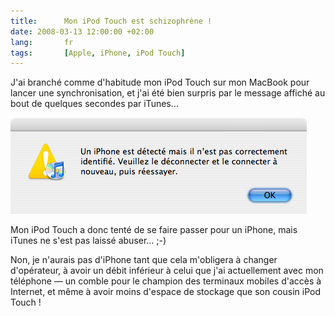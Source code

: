 ```yaml
---
title:      Mon iPod Touch est schizophrène !
date: 2008-03-13 12:00:00 +02:00
lang:       fr
tags:       [Apple, iPhone, iPod Touch]
---
```


J'ai branché comme d'habitude mon iPod Touch sur mon MacBook pour lancer une synchronisation, et j'ai été bien surpris par le message affiché au bout de quelques secondes par iTunes…

![](ipod-touch-schizophrene.png)

Mon iPod Touch a donc tenté de se faire passer pour un iPhone, mais iTunes ne s'est pas laissé abuser… ;-)

Non, je n'aurais pas d'iPhone tant que cela m'obligera à changer d'opérateur, à avoir un débit inférieur à celui que j'ai actuellement avec mon téléphone — un comble pour le champion des terminaux mobiles d'accès à Internet, et même à avoir moins d'espace de stockage que son cousin iPod Touch !
